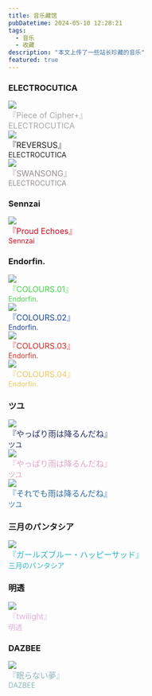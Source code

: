 ```yaml
---
title: 音乐藏馆
pubDatetime: 2024-05-10 12:28:21
tags: 
  - 音乐
  - 收藏
description: "本文上传了一些站长珍藏的音乐"
featured: true 
---
```

<div id="albums">
  <script>
    // 使用 sessionStorage 检查是否已经刷新过
    if (!sessionStorage.getItem('reloaded')) {
      sessionStorage.setItem('reloaded', 'true');
      window.location.reload();
    } else {
      sessionStorage.removeItem('reloaded');
    }
  </script>

  <div id="ELECTROCUTICA">
    <h3>
      ELECTROCUTICA
    </h3>
  </div>

  <div class="cd">
    <a href="/music/Piece-of-Cipher/index.html">
      <div class="info">
        <div class="circle">
          <img class="avater" src="/images/Piece-of-Cipher+.png"><img>
        </div>
      </div>
    </a>
    <div class="content">
      <div class="name"><font color="#A7A7A7" size="3">『Piece of Cipher+』</font></div>
      <div class="description"><font color="#A7A7A7" size="3">ELECTROCUTICA</font></div>
    </div>
  </div>
  <div class="cd">
    <a href="/music/REVERSUS/index.html">
      <div class="info">
        <div class="circle">
          <img class="avater" src="/images/REVERSUS.jpg"><img>
        </div>
      </div>
    </a>
    <div class="content">
      <div class="name"><font color="#1C211D" size="3">『REVERSUS』</font></div>
      <div class="description"><font color="#1C211D">ELECTROCUTICA</font></div>
    </div>
  </div>
  <div class="cd">
    <a href="/music/SWANSONG/index.html">
      <div class="info">
        <div class="circle">
          <img class="avater" src="/images/SWANSONG.jpg"><img>
        </div>
      </div>
    </a>
    <div class="content">
      <div class="name"><font color="#948D91" size="3">『SWANSONG』</font></div>
      <div class="description"><font color="#948D91">ELECTROCUTICA</font></div>
    </div>
  </div>


  <div id="Sennzai">
    <h3>
      Sennzai
    </h3>
  </div>

  <div class="cd">
    <a href="/music/Proud-Echoes/index.html">
      <div class="info">
        <div class="circle">
          <img class="avater" src="/images/Proud-Echoes.jpg"><img>
        </div>
      </div>
    </a>
    <div class="content">
      <div class="name"><font color="#d1061b" size="3">『Proud Echoes』</font></div>
      <div class="description"><font color="#d1061b">Sennzai</font></div>
    </div>
  </div>


  <div id="Endorfin.">
    <h3>
      Endorfin.
    </h3>
  </div>

  <div class="cd">
    <a href="/music/COLOURS-01/index.html">
      <div class="info">
        <div class="circle">
          <img class="avater" src="/images/COLOURS.01.jpg"><img>
        </div>
      </div>
    </a>
    <div class="content">
      <div class="name"><font color="#47d649"  size="3">『COLOURS.01』</font></div>
      <div class="description"><font color="#47d649">Endorfin.</font></div>
    </div>
  </div>
  <div class="cd">
    <a href="/music/COLOURS-02/index.html">
      <div class="info">
        <div class="circle">
          <img class="avater" src="/images/COLOURS.02.jpg"><img>
        </div>
      </div>
    </a>
    <div class="content">
      <div class="name"><font color="#1A469C" size="3">『COLOURS.02』</font></div>
      <div class="description"><font color="#1A469C">Endorfin.</font></div>
    </div>
  </div>
  <div class="cd">
    <a href="/music/COLOURS-03/index.html">
      <div class="info">
        <div class="circle">
          <img class="avater" src="/images/COLOURS.03.jpg"><img>
        </div>
      </div>
    </a>
    <div class="content">
      <div class="name"><font color="#D02B27" size="3">『COLOURS.03』</font></div>
      <div class="description"><font color="#D02B27">Endorfin.</font></div>
    </div>
  </div>
  <div class="cd">
    <a href="/music/COLOURS-04/index.html">
      <div class="info">
        <div class="circle">
          <img class="avater" src="/images/COLOURS.04.jpg"><img>
        </div>
      </div>
    </a>
    <div class="content">
      <div class="name"><font color="#EDC95E" size="3">『COLOURS.04』</font></div>
      <div class="description"><font color="#EDC95E">Endorfin.</font></div>
    </div>
  </div>


  <div id="ツユ">
    <h3>
      ツユ
    </h3>
  </div>

  <div class="cd">
    <a href="/music/やっぱり雨は降るんだね/index.html">
      <div class="info">
        <div class="circle">
          <img class="avater" src="/images/やっぱり雨は降るんだね.jpg"><img>
        </div>
      </div>
    </a>
    <div class="content">
      <div class="name"><font color="#242D62" size="3">『やっぱり雨は降るんだね』</font></div>
      <div class="description"><font color="#242D62">ツユ</font></div>
    </div>
  </div>
  <div class="cd">
    <a href="/music/アンダーメンタリティ/index.html">
      <div class="info">
        <div class="circle">
          <img class="avater" src="/images/アンダーメンタリティ.jpg"><img>
        </div>
      </div>
    </a>
    <div class="content">
      <div class="name"><font color="#DCA4C1" size="3">『やっぱり雨は降るんだね』</font></div>
      <div class="description"><font color="#DCA4C1">ツユ</font></div>
    </div>
  </div>
  <div class="cd">
    <a href="/music/それでも雨は降るんだね/index.html">
      <div class="info">
        <div class="circle">
          <img class="avater" src="/images/それでも雨は降るんだね.jpg"><img>
        </div>
      </div>
    </a>
    <div class="content">
      <div class="name"><font color="#326EAA" size="3">『それでも雨は降るんだね』</font></div>
      <div class="description"><font color="#326EAA">ツユ</font></div>
    </div>
  </div>


  <div id="三月のパンタシア">
    <h3>
      三月のパンタシア
    </h3>
  </div>

  <div class="cd">
    <a href="/music/ガールズブルー・ハッピーサッド/index.html">
      <div class="info">
        <div class="circle">
          <img class="avater" src="/images/ガールズブルー・ハッピーサッド.jpg"><img>
        </div>
      </div>
    </a>
    <div class="content">
      <div class="name"><font color="#29B5C4" size="3">『ガールズブルー・ハッピーサッド』</font></div>
      <div class="description"><font color="#29B5C4">三月のパンタシア</font></div>
    </div>
  </div>


  <div id="明透">
    <h3>
      明透
    </h3>
  </div>

  <div class="cd">
    <a href="/music/twilight/index.html">
      <div class="info">
        <div class="circle">
          <img class="avater" src="/images/twilight.jpg"><img>
        </div>
      </div>
    </a>
    <div class="content">
      <div class="name"><font color="#DEB1DE" size="3">『twilight』</font></div>
      <div class="description"><font color="#DEB1DE">明透</font></div>
    </div>
  </div>


  <div id="DAZBEE">
    <h3>
      DAZBEE
    </h3>
  </div>

  <div class="cd">
    <a href="/music/眠らない夢/index.html">
      <div class="info">
        <div class="circle">
          <img class="avater" src="/images/眠らない夢.jpg"><img>
        </div>
      </div>
    </a>
    <div class="content">
      <div class="name"><font color="#8DB5B8" size="3">『眠らない夢』</font></div>
      <div class="description"><font color="#8DB5B8">DAZBEE</font></div>
    </div>
  </div>
</div>


